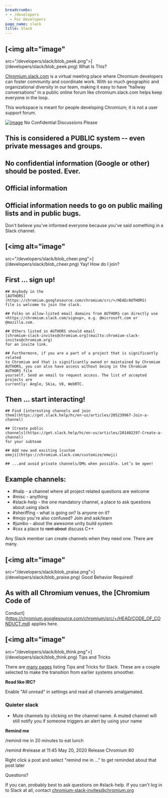 ```yaml
---
breadcrumbs:
- - /developers
  - For Developers
page_name: slack
title: Slack
---
```


## [<img alt="image"
src="/developers/slack/blob_peek.png">](/developers/slack/blob_peek.png) What Is
This?

[Chromium.slack.com](https://chromium.slack.com) is a virtual meeting place
where Chromium developers can foster community and coordinate work. With so much
geographic and organizational diversity in our team, making it easy to have
“hallway conversations” in a public online forum like chromium.slack.com helps
keep everyone in the loop.

This workspace is meant for people developing Chromium; it is not a user support
forum.

[<img alt="image"
src="/developers/slack/blob_stop.png">](/developers/slack/blob_stop.png) No
Confidential Discussions Please

## This is considered a PUBLIC system -- even private messages and groups.

## No confidential information (Google or other) should be posted. Ever.

## Official information

## Official information needs to go on public mailing lists and in public bugs.
Don't believe you've informed everyone because you've said something in a Slack
channel.

## [<img alt="image"
src="/developers/slack/blob_cheer.png">](/developers/slack/blob_cheer.png) Yay!
How do I join?

## First … sign up!

    ## Anybody in the
    [AUTHORS](https://chromium.googlesource.com/chromium/src/+/HEAD/AUTHORS)
    file is welcome to join the slack.

    ## Folks on allow-listed email domains from AUTHORS can directly use
    <https://chromium.slack.com/signup>, e.g. @microsoft.com or @mozilla.com.

    ## Others listed in AUTHORS should email
    [chromium-slack-invites@chromium.org](mailto:chromium-slack-invites@chromium.org)
    for an invite link.

    ## Furthermore, if you are a part of a project that is significantly related
    to Chromium and that is significantly owned or maintained by Chromium
    AUTHORS, you can also have access without being in the Chromium AUTHORS file
    yourself. Send an email to request access. The list of accepted projects are
    currently: Angle, Skia, V8, WebRTC.

## Then … start interacting!

    ## Find [interesting channels and join
    them](https://get.slack.help/hc/en-us/articles/205239967-Join-a-channel)

    ## [Create public
    channels](https://get.slack.help/hc/en-us/articles/201402297-Create-a-channel)
    for your subteam

    ## Add new and exciting [custom
    emoji](https://chromium.slack.com/customize/emoji)

    ## ...and avoid private channels/DMs when possible. Let’s be open!

## Example channels:

*   #halp - a channel where all project related questions are welcome
*   #misc - anything
*   #slack-help - the one mandatory channel, a place to ask questions
            about using slack
*   #sheriffing - what is going on? Is anyone on it?
*   #mojo you're also confused? Join and ask/learn
*   #jumbo - about the awesome unity build system
*   #cxx a place to ~~rant about~~ discuss C++

Any Slack member can create channels when they need one. There are many.

## [<img alt="image"
src="/developers/slack/blob_praise.png">](/developers/slack/blob_praise.png)
Good Behavior Required!

## As with all Chromium venues, the [Chromium Code of
Conduct](https://chromium.googlesource.com/chromium/src/+/HEAD/CODE_OF_CONDUCT.md)
applies here.

## [<img alt="image"
src="/developers/slack/blob_think.png">](/developers/slack/blob_think.png) Tips
and Tricks

There are [many
pages](https://www.google.se/search?client=opera&q=slack+tips+and+tricks&sourceid=opera&ie=UTF-8&oe=UTF-8)
listing Tips and Tricks for Slack. These are a couple selected to make the
transition from earlier systems smoother.

**Read like IRC?**

Enable "All unread" in settings and read all channels amalgamated.

### Quieter slack

*   Mute channels by clicking on the channel name. A muted channel will
            still notify you if someone triggers an alert by using your name

**Remind me**

/remind me in 20 minutes to eat lunch

/remind #release at 11:45 May 20, 2020 Release Chromium 80

Right click a post and select "remind me in ..." to get reminded about that post
later

Questions?

If you can, probably best to ask questions on #slack-help. If you can't log in
to Slack at all, contact chromium-slack-invites@chromium.org